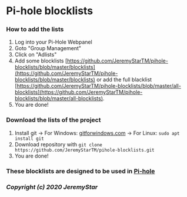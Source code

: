 # **Pi-hole blocklists**

### **How to add the lists**
1. Log into your Pi-Hole Webpanel
2. Goto "Group Management"
3. Click on "Adlists"
4. Add some blocklists [https://github.com/JeremyStarTM/pihole-blocklists/blob/master/blocklists](https://github.com/JeremyStarTM/pihole-blocklists/blob/master/blocklists) or add the full blacklist [https://github.com/JeremyStarTM/pihole-blocklists/blob/master/all-blocklists](https://github.com/JeremyStarTM/pihole-blocklists/blob/master/all-blocklists).
5. You are done!

### **Download the lists of the project**
1. Install git
-> For Windows:  [gitforwindows.com](https://gitforwindows.com)
-> For Linux:    `sudo apt install git`
2. Download repository with `git clone https://github.com/JeremyStarTM/pihole-blocklists.git`
3. You are done!






### These blocklists are designed to be used in [**Pi-hole**](https://pi-hole.net)
### *Copyright (c) 2020 JeremyStar*

